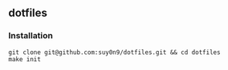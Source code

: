 ## dotfiles

### Installation
```
git clone git@github.com:suy0n9/dotfiles.git && cd dotfiles
make init
```
